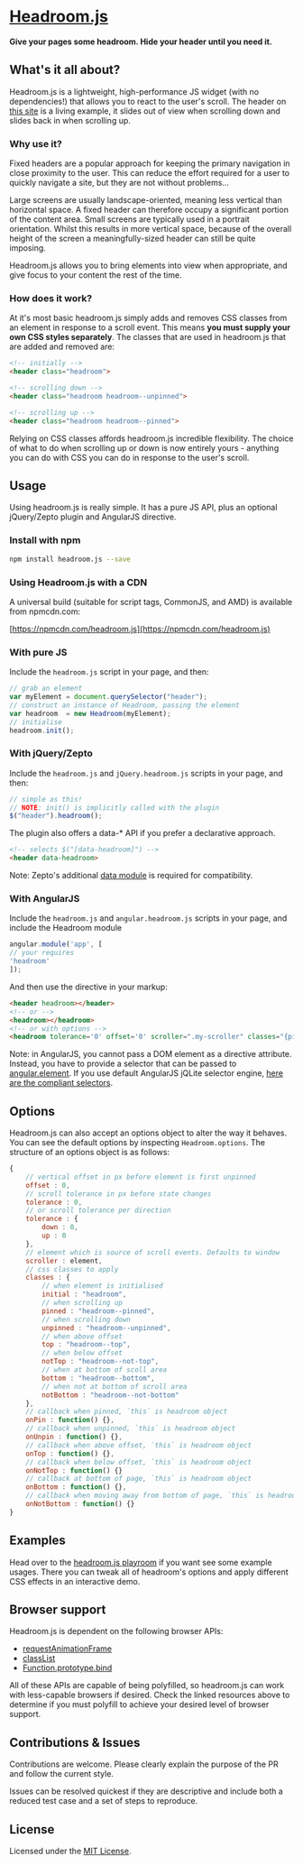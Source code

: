 # [Headroom.js](http://wicky.nillia.ms/headroom.js)

**Give your pages some headroom. Hide your header until you need it.**

## What's it all about?

Headroom.js is a lightweight, high-performance JS widget (with no dependencies!) that allows you to react to the user's scroll. The header on [this site](http://wicky.nillia.ms/headroom.js) is a living example, it slides out of view when scrolling down and slides back in when scrolling up.

### Why use it?

Fixed headers are a popular approach for keeping the primary navigation in close proximity to the user. This can reduce the effort required for a user to quickly navigate a site, but they are not without problems…

Large screens are usually landscape-oriented, meaning less vertical than horizontal space. A fixed header can therefore occupy a significant portion of the content area. Small screens are typically used in a portrait orientation. Whilst this results in more vertical space, because of the overall height of the screen a meaningfully-sized header can still be quite imposing.

Headroom.js allows you to bring elements into view when appropriate, and give focus to your content the rest of the time.

### How does it work?

At it's most basic headroom.js simply adds and removes CSS classes from an element in response to a scroll event. This means **you must supply your own CSS styles separately**. The classes that are used in headroom.js that are added and removed are:

```html
<!-- initially -->
<header class="headroom">

<!-- scrolling down -->
<header class="headroom headroom--unpinned">

<!-- scrolling up -->
<header class="headroom headroom--pinned">
```

Relying on CSS classes affords headroom.js incredible flexibility. The choice of what to do when scrolling up or down is now entirely yours - anything you can do with CSS you can do in response to the user's scroll.

## Usage

Using headroom.js is really simple. It has a pure JS API, plus an optional jQuery/Zepto plugin and AngularJS directive.

### Install with npm

```bash
npm install headroom.js --save
```

### Using Headroom.js with a CDN

A universal build (suitable for script tags, CommonJS, and AMD) is available from npmcdn.com:

[https://npmcdn.com/headroom.js](https://npmcdn.com/headroom.js)

### With pure JS

Include the `headroom.js` script in your page, and then:

```js
// grab an element
var myElement = document.querySelector("header");
// construct an instance of Headroom, passing the element
var headroom  = new Headroom(myElement);
// initialise
headroom.init();
```

### With jQuery/Zepto

Include the `headroom.js` and `jQuery.headroom.js` scripts in your page, and then:

```js
// simple as this!
// NOTE: init() is implicitly called with the plugin
$("header").headroom();
```

The plugin also offers a data-* API if you prefer a declarative approach.

```html
<!-- selects $("[data-headroom]") -->
<header data-headroom>
```

Note: Zepto's additional [data module](https://github.com/madrobby/zepto#zepto-modules) is required for compatibility.

### With AngularJS

Include the `headroom.js` and `angular.headroom.js` scripts in your page, and include the Headroom module
```javascript
angular.module('app', [
// your requires
'headroom'
]);
```

And then use the directive in your markup:

```html
<header headroom></header>
<!-- or -->
<headroom></headroom>
<!-- or with options -->
<headroom tolerance='0' offset='0' scroller=".my-scroller" classes="{pinned:'headroom--pinned',unpinned:'headroom--unpinned',initial:'headroom'}"></headroom>
```

Note: in AngularJS, you cannot pass a DOM element as a directive attribute. Instead, you have to provide a selector that can be passed to [angular.element](http://docs.angularjs.org/api/ng/function/angular.element). If you use default AngularJS jQLite selector engine, [here are the compliant selectors](https://code.google.com/p/jqlite/wiki/UsingJQLite).

## Options

Headroom.js can also accept an options object to alter the way it behaves. You can see the default options by inspecting `Headroom.options`. The structure of an options object is as follows:

```js
{
    // vertical offset in px before element is first unpinned
    offset : 0,
    // scroll tolerance in px before state changes
    tolerance : 0,
    // or scroll tolerance per direction
    tolerance : {
        down : 0,
        up : 0
    },
    // element which is source of scroll events. Defaults to window
    scroller : element,
    // css classes to apply
    classes : {
        // when element is initialised
        initial : "headroom",
        // when scrolling up
        pinned : "headroom--pinned",
        // when scrolling down
        unpinned : "headroom--unpinned",
        // when above offset
        top : "headroom--top",
        // when below offset
        notTop : "headroom--not-top",
        // when at bottom of scoll area
        bottom : "headroom--bottom",
        // when not at bottom of scroll area
        notBottom : "headroom--not-bottom"
    },
    // callback when pinned, `this` is headroom object
    onPin : function() {},
    // callback when unpinned, `this` is headroom object
    onUnpin : function() {},
    // callback when above offset, `this` is headroom object
    onTop : function() {},
    // callback when below offset, `this` is headroom object
    onNotTop : function() {}
    // callback at bottom of page, `this` is headroom object
    onBottom : function() {},
    // callback when moving away from bottom of page, `this` is headroom object
    onNotBottom : function() {}
}
```

## Examples

Head over to the [headroom.js playroom](http://wicky.nillia.ms/headroom.js/playroom/) if you want see some example usages. There you can tweak all of headroom's options and apply different CSS effects in an interactive demo.

## Browser support

Headroom.js is dependent on the following browser APIs:

* [requestAnimationFrame](http://caniuse.com/#feat=requestanimationframe)
* [classList](http://caniuse.com/#feat=classlist)
* [Function.prototype.bind](https://developer.mozilla.org/en-US/docs/Web/JavaScript/Reference/Global_Objects/Function/bind#Browser_compatibility)

All of these APIs are capable of being polyfilled, so headroom.js can work with less-capable browsers if desired. Check the linked resources above to determine if you must polyfill to achieve your desired level of browser support.

## Contributions & Issues

Contributions are welcome. Please clearly explain the purpose of the PR and follow the current style.

Issues can be resolved quickest if they are descriptive and include both a reduced test case and a set of steps to reproduce.

## License

Licensed under the [MIT License](http://www.opensource.org/licenses/mit-license.php).

